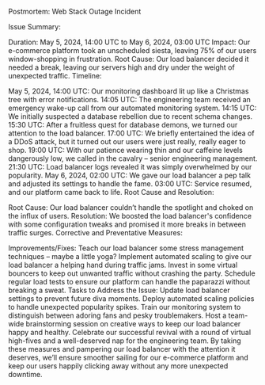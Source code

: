 Postmortem: Web Stack Outage Incident

Issue Summary:

Duration: May 5, 2024, 14:00 UTC to May 6, 2024, 03:00 UTC
Impact: Our e-commerce platform took an unscheduled siesta, leaving 75% of our users window-shopping in frustration.
Root Cause: Our load balancer decided it needed a break, leaving our servers high and dry under the weight of unexpected traffic.
Timeline:

May 5, 2024, 14:00 UTC: Our monitoring dashboard lit up like a Christmas tree with error notifications.
14:05 UTC: The engineering team received an emergency wake-up call from our automated monitoring system.
14:15 UTC: We initially suspected a database rebellion due to recent schema changes.
15:30 UTC: After a fruitless quest for database demons, we turned our attention to the load balancer.
17:00 UTC: We briefly entertained the idea of a DDoS attack, but it turned out our users were just really, really eager to shop.
19:00 UTC: With our patience wearing thin and our caffeine levels dangerously low, we called in the cavalry – senior engineering management.
21:30 UTC: Load balancer logs revealed it was simply overwhelmed by our popularity.
May 6, 2024, 02:00 UTC: We gave our load balancer a pep talk and adjusted its settings to handle the fame.
03:00 UTC: Service resumed, and our platform came back to life.
Root Cause and Resolution:

Root Cause: Our load balancer couldn’t handle the spotlight and choked on the influx of users.
Resolution: We boosted the load balancer's confidence with some configuration tweaks and promised it more breaks in between traffic surges.
Corrective and Preventative Measures:

Improvements/Fixes:
Teach our load balancer some stress management techniques – maybe a little yoga?
Implement automated scaling to give our load balancer a helping hand during traffic jams.
Invest in some virtual bouncers to keep out unwanted traffic without crashing the party.
Schedule regular load tests to ensure our platform can handle the paparazzi without breaking a sweat.
Tasks to Address the Issue:
Update load balancer settings to prevent future diva moments.
Deploy automated scaling policies to handle unexpected popularity spikes.
Train our monitoring system to distinguish between adoring fans and pesky troublemakers.
Host a team-wide brainstorming session on creative ways to keep our load balancer happy and healthy.
Celebrate our successful revival with a round of virtual high-fives and a well-deserved nap for the engineering team.
By taking these measures and pampering our load balancer with the attention it deserves, we’ll ensure smoother sailing for our e-commerce platform and keep our users happily clicking away without any more unexpected downtime.
